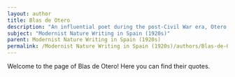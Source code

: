 ```yaml
---
layout: author
title: Blas de Otero
description: "An influential poet during the post-Civil War era, Otero’s engagement with nature is often intertwined with existential themes, representing the desolation and beauty of his surroundings."
subject: "Modernist Nature Writing in Spain (1920s)"
parent: Modernist Nature Writing in Spain (1920s)
permalink: /Modernist Nature Writing in Spain (1920s)/authors/Blas-de-Otero/
---
```


Welcome to the page of Blas de Otero! Here you can find their quotes.
